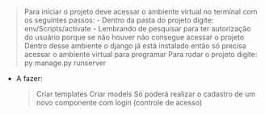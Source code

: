 > Para iniciar o projeto deve acessar o ambiente virtual no terminal com os seguintes passos:
    - Dentro da pasta do projeto digite: env/Scripts/activate
    - Lembrando de pesquisar para ter autorização do usuário porque se não houver não consegue acessar o projeto
> Dentro desse ambiente o django já está instalado então só precisa acessar o ambiente virtual para programar 
> Para rodar o projeto digite: py manage.py runserver

* A fazer: 
    > Criar templates
    > Criar models
    > Só poderá realizar o cadastro de um novo componente com login (controle de acesso)